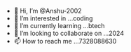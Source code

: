 - 👋 Hi, I’m @Anshu-2002
- 👀 I’m interested in ...coding
- 🌱 I’m currently learning ...btech
- 💞️ I’m looking to collaborate on ...2024
- 📫 How to reach me ...7328088630

<!---
Anshu-2002/Anshu-2002 is a ✨ special ✨ repository because its `README.md` (this file) appears on your GitHub profile.
You can click the Preview link to take a look at your changes.
--->
